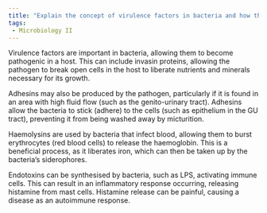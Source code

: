 ```yaml
---
title: "Explain the concept of virulence factors in bacteria and how they contribute to pathogenicity. Provide examples of virulence factors and their roles in causing disease. "
tags:
 - Microbiology II
---
```

Virulence factors are important in bacteria, allowing them to become pathogenic in a host. This can include invasin proteins, allowing the pathogen to break open cells in the host to liberate nutrients and minerals necessary for its growth.  

Adhesins may also be produced by the pathogen, particularly if it is found in an area with high fluid flow (such as the genito-urinary tract). Adhesins allow the bacteria to stick (adhere) to the cells (such as epithelium in the GU tract), preventing it from being washed away by micturition.  

Haemolysins are used by bacteria that infect blood, allowing them to burst erythrocytes (red blood cells) to release the haemoglobin. This is a beneficial process, as it liberates iron, which can then be taken up by the bacteria’s siderophores.  

Endotoxins can be synthesised by bacteria, such as LPS, activating immune cells. This can result in an inflammatory response occurring, releasing histamine from mast cells. Histamine release can be painful, causing a disease as an autoimmune response.  

